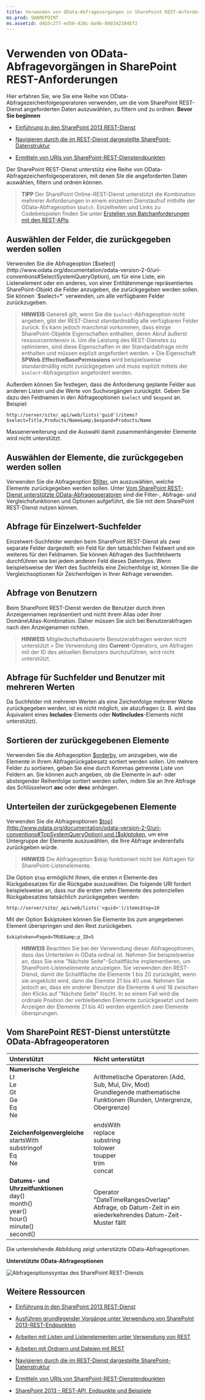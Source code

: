 ```yaml
---
title: Verwenden von OData-Abfragevorgängen in SharePoint REST-Anforderungen
ms.prod: SHAREPOINT
ms.assetid: d4b5c277-ed50-420c-8a9b-860342284b72
---
```




# Verwenden von OData-Abfragevorgängen in SharePoint REST-Anforderungen
Hier erfahren Sie, wie Sie eine Reihe von OData-Abfragezeichenfolgeoperatoren verwenden, um die vom SharePoint REST-Dienst angeforderten Daten auszuwählen, zu filtern und zu ordnen.
 **Bevor Sie beginnen**





-  [Einführung in den SharePoint 2013 REST-Dienst](get-to-know-the-sharepoint-2013-rest-service.md)


-  [Navigieren durch die im REST-Dienst dargestellte SharePoint-Datenstruktur](navigate-the-sharepoint-data-structure-represented-in-the-rest-service.md)


-  [Ermitteln von URIs von SharePoint-REST-Dienstendpunkten](determine-sharepoint-rest-service-endpoint-uris.md)



Der SharePoint REST-Dienst unterstütz eine Reihe von OData-Abfragezeichenfolgeoperatoren, mit denen SIe die angeforderten Daten auswählen, filtern und ordnen können.





> **TIPP**
> Der SharePoint Online-REST-Dienst unterstützt die Kombination mehrerer Anforderungen in einem einzelnen Dienstaufruf mithilfe der OData-Abfrageoption  `$batch`. Einzelheiten und Links zu Codebeispielen finden Sie unter  [Erstellen von Batchanforderungen mit den REST-APIs](make-batch-requests-with-the-rest-apis.md). 





## Auswählen der Felder, die zurückgegeben werden sollen

Verwenden Sie die Abfrageoption  [$select](http://www.odata.org/documentation/odata-version-2-0/uri-conventions#SelectSystemQueryOption), um für eine Liste, ein Listenelement oder ein anderes, von einer Entitätenmenge repräsentiertes SharePoint-Objekt die Felder anzugeben, die zurückgegeben werden sollen. Sie können  `$select=*` verwenden, um alle verfügbaren Felder zurückzugeben.




> **HINWEIS**
> Generell gilt, wenn Sie die  `$select`-Abfrageoption nicht angeben, gibt der REST-Dienst standardmäßig alle verfügbaren Felder zurück. Es kann jedoch manchmal vorkommen, dass einige SharePoint-Objekte Eigenschaften enthalten, deren Abruf äußerst ressourcenintensiv is. Um die Leistung des REST-Dienstes zu optimieren, sind diese Eigenschaften in der Standardabfrage nicht enthalten und müssen explizit angefordert werden. > Die Eigenschaft **SPWeb.EffectiveBasePermissions** wird beispielsweise standardmäßig nicht zurückgegeben und muss explizit mittels der `$select`-Abfrageoption angefordert werden. 




Außerdem können Sie festlegen, dass die Anforderung geplante Felder aus anderen Listen und die Werte von Suchvorgängen zurückgibt. Geben Sie dazu den Feldnamen in den Abfrageoptionen  `$select` und `$expand` an. Beispiel:



 `http://server/site/_api/web/lists('guid')/items?$select=Title,Products/Name&amp;$expand=Products/Name`



Massenerweiterung und die Auswahl damit zusammenhängender Elemente wird nicht unterstützt.




## Auswählen der Elemente, die zurückgegeben werden sollen

Verwenden Sie die Abfrageoption  [$filter](http://www.odata.org/documentation/odata-version-2-0/uri-conventions#FilterSystemQueryOption), um auszuwählen, welche Elemente zurückgegeben werden sollen. Unter  [Vom SharePoint REST-Dienst unterstützte OData-Abfrageoperatoren](#bk_supported) sind die Filter-, Abfrage- und Vergleichsfunktionen und Optionen aufgeführt, die Sie mit dem SharePoint REST-Dienst nutzen können.




## Abfrage für Einzelwert-Suchfelder

Einzelwert-Suchfelder werden beim SharePoint REST-Dienst als zwei separate Felder dargestellt: ein Feld für den tatsächlichen Feldwert und ein weiteres für den Feldnamen. Sie können Abfragen des Suchfeldwerts durchführen wie bei jedem anderen Feld dieses Datentyps. Wenn beispielsweise der Wert des Suchfelds eine Zeichenfolge ist, können Sie die Vergleichsoptionen für Zeichenfolgen in Ihrer Abfrage verwenden.




## Abfrage von Benutzern

Beim SharePoint REST-Dienst werden die Benutzer durch ihren Anzeigennamen repräsentiert und nicht ihrem Alias oder ihrer Domäne\\Alias-Kombination. Daher müssen Sie sich bei Benutzerabfragen nach den Anzeigenamen richten.




> **HINWEIS**
> Mitgliedschaftsbasierte Benutzerabfragen werden nicht unterstützt > Die Verwendung des **Current**-Operators, um Abfragen mit der ID des aktuellen Benutzers durchzuführen, wird nicht unterstützt. 





## Abfrage für Suchfelder und Benutzer mit mehreren Werten

Da Suchfelder mit mehreren Werten als eine Zeichenfolge mehrerer Werte zurückgegeben werden, ist es nicht möglich, sie abzufragen (z. B. wird das Äquivalent eines **Includes**-Elements oder **NotIncludes**-Elements nicht unterstützt).




## Sortieren der zurückgegebenen Elemente

Verwenden Sie die Abfrageoption  [$orderby](http://www.odata.org/documentation/odata-version-2-0/uri-conventions#OrderBySystemQueryOption), um anzugeben, wie die Elemente in Ihrem Abfragerückgabesatz sortiert werden sollen. Um mehrere Felder zu sortieren, geben Sie eine durch Kommas getrennte Liste von Feldern an. Sie können auch angeben, ob die Elemente in auf- oder absteigender Reihenfolge sortiert werden sollen, indem Sie an Ihre Abfrage das Schlüsselwort **asc** oder **desc** anhängen.




## Unterteilen der zurückgegebenen Elemente

Verwenden Sie die Abfrageoptionen  [$top](http://www.odata.org/documentation/odata-version-2-0/uri-conventions#TopSystemQueryOption) und [$skiptoken](http://msdn.microsoft.com/library/dd942121.aspx), um eine Untergruppe der Elemente auszuwählen, die Ihre Abfrage anderenfalls zurückgeben würde.




> **HINWEIS**
> Die Abfrageoption $skip funktioniert nicht bei Abfragen für SharePoint-Listenelemente. 




Die Option  `$top` ermöglicht Ihnen, die ersten *n*  Elemente des Rückgabesatzes für die Rückgabe auszuwählen. Die folgende URI fordert beispielsweise an, dass nur die ersten zehn Elemente des potenziellen Rückgabesatzes tatsächlich zurückgegeben werden:



 `http://server/site/_api/web/lists('<guid>')/items$top=10`



Mit der Option $skiptoken können Sie Elemente bis zum angegebenen Element überspringen und den Rest zurückgeben.



 `$skiptoken=Paged=TRUE&amp;p_ID=5`




> **HINWEIS**
> Beachten Sie bei der Verwendung dieser Abfrageoptionen, dass das Unterteilen in OData ordinal ist. Nehmen Sie beispielsweise an, dass Sie eine "Nächste Seite"-Schaltfläche implementieren, um SharePoint-Listenelemente anzuzeigen. Sie verwenden den REST-Dienst, damit die Schaltfläche die Elemente 1 bis 20 zurückgibt, wenn sie angeklickt wird, dann die Elemete 21 bis 40 usw. Nehmen Sie jedoch an, dass ein anderer Benutzer die Elemente 4 und 18 zwischen den Klicks auf "Nächste Seite" löscht. In so einem Fall wird die ordinale Position der verbleibenden Elemente zurückgesetzt und beim Anzeigen der Elemente 21 bis 40 werden eigentlich zwei Elemente übersprungen. 





## Vom SharePoint REST-Dienst unterstützte OData-Abfrageoperatoren
<a name="bk_supported"> </a>



|**Unterstützt**|**Nicht unterstützt**|
|:-----|:-----|
|**Numerische Vergleiche** <br/>  Lt <br/>  Le <br/>  Gt <br/>  Ge <br/>  Eq <br/>  Ne <br/> | Arithmetische Operatoren           (Add, Sub, Mul, Div, Mod) <br/>  Grundlegende mathematische Funktionen          (Runden, Untergrenze, Obergrenze)  <br/> |
|**Zeichenfolgenvergleiche** <br/>  startsWith <br/>  substringof <br/>  Eq <br/>  Ne <br/> | endsWith <br/>  replace <br/>  substring <br/>  tolower <br/>  toupper <br/>  trim <br/>  concat <br/> |
|**Datums- und Uhrzeitfunktionen** <br/>  day() <br/>  month() <br/>  year() <br/>  hour() <br/>  minute() <br/>  second() <br/> | Operator "DateTimeRangesOverlap" <br/>  Abfrage, ob Datum-Zeit in ein wiederkehrendes Datum-Zeit-Muster fällt <br/> |
 
Die untenstehende Abbildung zeigt unterstützte OData-Abfrageoptionen.




**Unterstützte OData-Abfrageoptionen**








![Abfrageoptionssyntax des SharePoint REST-Diensts](images/SPF15Con_REST_queryOptionSyntax.png)












## Weitere Ressourcen
<a name="bk_addresources"> </a>


-  [Einführung in den SharePoint 2013 REST-Dienst](get-to-know-the-sharepoint-2013-rest-service.md)


-  [Ausführen grundlegender Vorgänge unter Verwendung von SharePoint 2013-REST-Endpunkten](complete-basic-operations-using-sharepoint-2013-rest-endpoints.md)


-  [Arbeiten mit Listen und Listenelementen unter Verwendung von REST](working-with-lists-and-list-items-with-rest.md)


-  [Arbeiten mit Ordnern und Dateien mit REST](working-with-folders-and-files-with-rest.md)


-  [Navigieren durch die im REST-Dienst dargestellte SharePoint-Datenstruktur](navigate-the-sharepoint-data-structure-represented-in-the-rest-service.md)


-  [Ermitteln von URIs von SharePoint-REST-Dienstendpunkten](determine-sharepoint-rest-service-endpoint-uris.md)


-  [SharePoint 2013 - REST-API, Endpunkte und Beispiele](02128c70-9d27-4388-9374-a11bce68fdb8.md)






